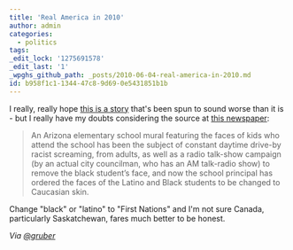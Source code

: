 ```yaml
---
title: 'Real America in 2010'
author: admin
categories:
  - politics
tags: 
_edit_lock: '1275691578'
_edit_last: '1'
_wpghs_github_path: _posts/2010-06-04-real-america-in-2010.md
id: b958f1c1-1344-47c8-9d69-0e5431851b1b
---
```

<p>I really, really hope <a href="http://wonkette.com/415809/arizona-school-demands-black-latino-students-faces-on-mural-be-changed-to-white">this is a story</a> that's been spun to sound worse than it is - but I really have my doubts considering the source at <a href="http://www.azcentral.com/news/articles/2010/06/04/20100604arizona-mural-sparks-racial-debate.html">this newspaper</a>:</p>
<blockquote><p>An Arizona elementary school mural featuring the faces of kids who attend the school has been the subject of constant daytime drive-by racist screaming, from adults, as well as a radio talk-show campaign (by an actual city councilman, who has an AM talk-radio show) to remove the black student’s face, and now the school principal has ordered the faces of the Latino and Black students to be changed to Caucasian skin.</p></blockquote>
<p>Change "black" or "latino" to "First Nations" and I'm not sure Canada, particularly Saskatchewan, fares much better to be honest.</p>
<p><em>Via <a href="http://twitter.com/gruber/status/15445883794">@gruber</a></em></p>

